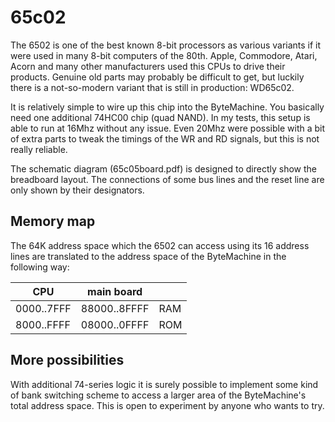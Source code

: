 # 65c02

The 6502 is one of the best known 8-bit processors as various variants if it were used in many 8-bit computers of the 80th.
Apple, Commodore, Atari, Acorn and many other manufacturers used this CPUs to drive their products.
Genuine old parts may probably be difficult to get, but luckily there is a not-so-modern variant that is still in production: WD65c02.

It is relatively simple to wire up this chip into the ByteMachine. You basically need one additional 74HC00 chip (quad NAND). In my tests, this 
setup is able to run at 16Mhz without any issue. Even 20Mhz were possible with a bit of extra parts to tweak the timings of the WR and RD signals,
but this is not really reliable. 

The schematic diagram (65c05board.pdf) is designed to directly show the breadboard layout. The connections of some bus lines and 
the reset line are only shown by their designators.

## Memory map

The 64K address space which the 6502 can access using its 16 address lines are translated to the address space of the ByteMachine
in the following way:

| CPU        | main board   |     |
| ---------- | ------------ | --- |
| 0000..7FFF | 88000..8FFFF | RAM | 
| 8000..FFFF | 08000..0FFFF | ROM |

## More possibilities

With additional 74-series logic it is surely possible to implement some kind of bank switching scheme to access a larger area 
of the ByteMachine's total address space. This is open to experiment by anyone who wants to try.
